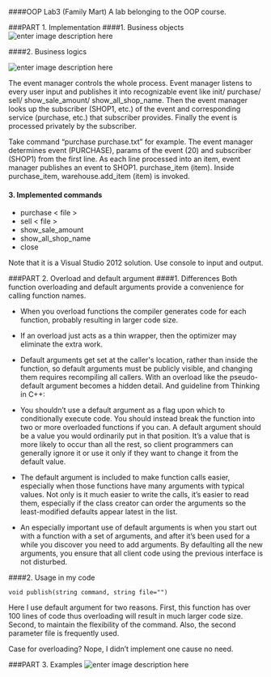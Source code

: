 ####OOP Lab3 (Family Mart)
A lab belonging to the OOP course.

###PART 1. Implementation
####1. Business objects
![enter image description here](https://lh3.googleusercontent.com/-y2HnIuRzvGU/VTttbvzeFfI/AAAAAAAABss/-FChq36_jw4/s0/1.png "1.png")


####2. Business logics
 
 ![enter image description here](https://lh3.googleusercontent.com/-EjkuD65quIc/VTtuFpdOfNI/AAAAAAAABtE/DuXoScHzKB0/s0/2.png "2.png")
 
The event manager controls the whole process. Event manager listens to every user input and publishes it into recognizable event like init/ purchase/ sell/ show_sale_amount/ show_all_shop_name. Then the event manager looks up the subscriber (SHOP1, etc.) of the event and corresponding service (purchase, etc.) that subscriber provides. Finally the event is processed privately by the subscriber.

Take command “purchase purchase.txt” for example. The event manager determines event (PURCHASE), params of the event (20) and subscriber (SHOP1) from the first line. As each line processed into an item, event manager publishes an event to SHOP1. purchase_item (item). Inside purchase_item, warehouse.add_item (item) is invoked.

#### 3. Implemented commands


 - purchase < file > 
 - sell < file > 
 - show_sale_amount
 - show_all_shop_name
 - close

Note that it is a Visual Studio 2012 solution. Use console to input and output.




###PART 2. Overload and default argument
####1. Differences
Both function overloading and default arguments provide a convenience for calling function names.

 - When you overload functions the compiler generates code for each function, probably resulting in larger code size.

 - 	If an overload just acts as a thin wrapper, then the optimizer may eliminate the extra work.

 - 	Default arguments get set at the caller's location, rather than inside the function, so default arguments must be publicly visible, and changing them requires recompiling all callers. With an overload like the pseudo-default argument becomes a hidden detail. 
And guideline from Thinking in C++:

 - 	You shouldn’t use a default argument as a flag upon which to conditionally execute code. You should instead break the function into two or more overloaded functions if you can. A default argument should be a value you would ordinarily put in that position. It’s a value that is more likely to occur than all the rest, so client programmers can generally ignore it or use it only if they want to change it from the default value.

 - 	The default argument is included to make function calls easier, especially when those functions have many arguments with typical values. Not only is it much easier to write the calls, it’s easier to read them, especially if the class creator can order the arguments so the least-modified defaults appear latest in the list. 

 - 	An especially important use of default arguments is when you start out with a function with a set of arguments, and after it’s been used for a while you discover you need to add arguments. By defaulting all the new arguments, you ensure that all client code using the previous interface is not disturbed.  

####2. Usage in my code
 

    void publish(string command, string file="")

Here I use default argument for two reasons. First, this function has over 100 lines of code thus overloading will result in much larger code size. Second, to maintain the flexibility of the command. Also, the second parameter file is frequently used.

Case for overloading? Nope, I didn’t implement one cause no need.

###PART 3. Examples
 ![enter image description here](https://lh3.googleusercontent.com/-gY72hbpZSpg/VTtuBL21F0I/AAAAAAAABs4/7gUFSQitfAo/s0/3.png "3.png")
